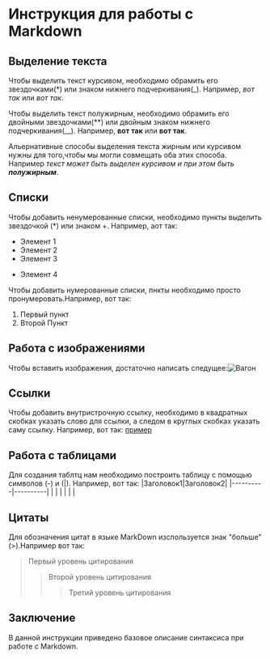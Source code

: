 # Инструкция для работы с Markdown

## Выделение текста

Чтобы выделить текст курсивом, необходимо обрамить его звездочками(*) или знаком нижнего подчеркивания(_). Например, *вот так* или _вот так_.

Чтобы выделить текст полужирным, необходимо обрамить его двойными звездочками(**) или двойным знаком нижнего подчеркивания(__). Например, **вот так** или __вот так__.

Альернативные способы выделения текста жирным или курсивом нужны для того,чтобы мы могли совмещать оба этих способа. Например _текст может быть выделен курсивом и при этом быть **полужирным**_.

## Списки

Чтобы добавить ненумерованные списки, необходимо пункты выделить звездочкой (*) или знаком +. Например, аот так:
* Элемент 1
* Элемент 2
* Элемент 3
+ Элемент 4

Чтобы добавить нумерованные списки, пнкты необходимо просто пронумеровать.Например, вот так:
1. Первый пункт
2. Второй Пункт

## Работа с изображениями

Чтобы вставить изображения, достаточно написать следущее:![Вагон](вагон.jpg)

## Ссылки

Чтобы добавить внутристрочную ссылку, необходимо в квадратных скобках указать слово для ссылки, а следом в круглых скобках указать саму ссылку. Например, вот так: [пример](https://gist.github.com/) 

## Работа с таблицами

Для создания таблтц нам необходимо построить таблицу с  помощью символов (-) и (|). Например, вот так:
|Заголовок1|Заголовок2|
|----------|----------|
|          |          |
|          |          |

## Цитаты

Для обозначения цитат в языке MarkDown изспользуется знак "больше" (>).Например вот так:
> Первый уровень цитирования
>> Второй уровень цитирования
>>> Третий уровень цитирования

## Заключение

В данной инструкции приведено базовое описание синтаксиса при работе с Markdown. 